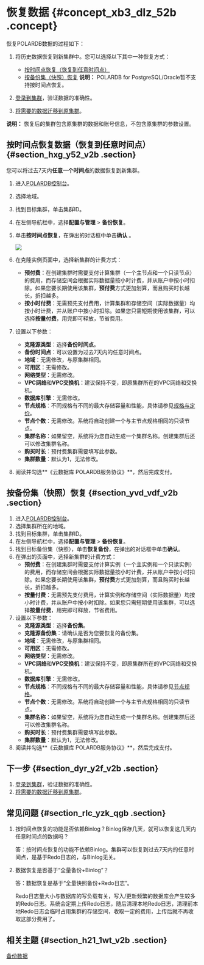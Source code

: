 # 恢复数据 {#concept_xb3_dlz_52b .concept}

恢复POLARDB数据的过程如下：

1.  将历史数据恢复到新集群中。您可以选择以下其中一种恢复方式：

    -   [按时间点恢复（恢复到任意时间点）](#)
    -   [按备份集（快照）恢复](#)
    **说明：** POLARDB for PostgreSQL/Oracle暂不支持按时间点恢复。

2.  [登录到集群](../../../../cn.zh-CN/快速入门/连接数据库集群/连接数据库集群.md)，验证数据的准确性。
3.  [将需要的数据迁移到原集群](cn.zh-CN/数据迁移__同步/从POLARDB迁移至POLARDB.md)。

**说明：** 恢复后的集群包含原集群的数据和账号信息，不包含原集群的参数设置。

## 按时间点恢复数据（恢复到任意时间点） {#section_hxg_y52_v2b .section}

您可以将过去7天内**任意一个时间点**的数据恢复到新集群。

1.  进入[POLARDB控制台](https://polardb.console.aliyun.com/)。
2.  选择地域。
3.  找到目标集群，单击集群ID。
4.  在左侧导航栏中，选择**配置与管理** \> **备份恢复**。
5.  单击**按时间点恢复**，在弹出的对话框中单击**确认** 。

    ![](http://static-aliyun-doc.oss-cn-hangzhou.aliyuncs.com/assets/img/17710/155736791534703_zh-CN.png)

6.  在克隆实例页面中，选择新集群的计费方式：
    -   **预付费**：在创建集群时需要支付计算集群（一个主节点和一个只读节点）的费用，而存储空间会根据实际数据量按小时计费，并从账户中按小时扣除。如果您要长期使用该集群，**预付费**方式更加划算，而且购买时长越长，折扣越多。
    -   **按小时付费**：无需预先支付费用，计算集群和存储空间（实际数据量）均按小时计费，并从账户中按小时扣除。如果您只需短期使用该集群，可以选择**按量付费**，用完即可释放，节省费用。
7.  设置以下参数：
    -   **克隆源类型**：选择**备份时间点**。
    -   **备份时间点**：可以设置为过去7天内的任意时间点。
    -   **地域**：无需修改，与原集群相同。
    -   **可用区**：无需修改。
    -   **网络类型**：无需修改。
    -   **VPC网络**和**VPC交换机**：建议保持不变，即原集群所在的VPC网络和交换机。
    -   **数据库引擎**：无需修改。
    -   **节点规格**：不同规格有不同的最大存储容量和性能，具体请参见[规格与定价](../../../../cn.zh-CN/产品简介/规格与定价.md#)。
    -   **节点个数**：无需修改。系统将自动创建一个与主节点规格相同的只读节点。
    -   **集群名称**：如果留空，系统将为您自动生成一个集群名称。创建集群后还可以修改集群名称。
    -   **购买时长**：预付费集群需要填写此参数。
    -   **集群数量**：默认为1，无法修改。
8.  阅读并勾选**《云数据库 POLARDB服务协议》**，然后完成支付。

## 按备份集（快照）恢复 {#section_yvd_vdf_v2b .section}

1.  进入[POLARDB控制台](https://polardb.console.aliyun.com/)。
2.  选择集群所在的地域。
3.  找到目标集群，单击集群ID。
4.  在左侧导航栏中，选择**配置与管理** \> **备份恢复**。
5.  找到目标备份集（快照），单击**恢复备份**，在弹出的对话框中单击**确认**。
6.  在弹出的页面中，选择新集群的计费方式：
    -   **预付费**：在创建集群时需要支付计算实例（一个主实例和一个只读实例）的费用，而存储空间会根据实际数据量按小时计费，并从账户中按小时扣除。如果您要长期使用该集群，**预付费**方式更加划算，而且购买时长越长，折扣越多。
    -   **按量付费**：无需预先支付费用，计算实例和存储空间（实际数据量）均按小时计费，并从账户中按小时扣除。如果您只需短期使用该集群，可以选择**按量付费**，用完即可释放，节省费用。
7.  设置以下参数：
    -   **克隆源类型**：选择**备份集**。
    -   **克隆源备份集**：请确认是否为您要恢复的备份集。
    -   **地域**：无需修改，与原集群相同。
    -   **可用区**：无需修改。
    -   **网络类型**：无需修改。
    -   **VPC网络**和**VPC交换机**：建议保持不变，即原集群所在的VPC网络和交换机。
    -   **数据库引擎**：无需修改。
    -   **节点规格**：不同规格有不同的最大存储容量和性能，具体请参见[节点规格](../../../../cn.zh-CN/产品简介/规格与定价.md#)。
    -   **节点个数**：无需修改。系统将自动创建一个与主节点规格相同的只读节点。
    -   **集群名称**：如果留空，系统将为您自动生成一个集群名称。创建集群后还可以修改集群名称。
    -   **购买时长**：预付费集群需要填写此参数。
    -   **集群数量**：默认为1，无法修改。
8.  阅读并勾选**《云数据库 POLARDB服务协议》**，然后完成支付。

## 下一步 {#section_dyr_y2f_v2b .section}

1.  [登录到集群](../../../../cn.zh-CN/快速入门/连接数据库集群/连接数据库集群.md)，验证数据的准确性。
2.  [将需要的数据迁移到原集群](cn.zh-CN/数据迁移__同步/从POLARDB迁移至POLARDB.md)。

## 常见问题 {#section_rlc_yzk_qgb .section}

1.  按时间点恢复的功能是否依赖Binlog？Binlog保存几天，就可以恢复这几天内任意时间点的数据吗？

    答：按时间点恢复的功能不依赖Binlog。集群可以恢复到过去7天内的任意时间点，是基于Redo日志的，与Binlog无关。

2.  数据恢复是否基于“全量备份+Binlog”？

    答：数据恢复是基于“全量快照备份+Redo日志”。

    Redo日志量大小与数据库的写负载有关，写入/更新频繁的数据库会产生较多的Redo日志。系统会定期上传Redo日志，随后清理本地Redo日志，清理前本地Redo日志会临时占用集群的存储空间，收取一定的费用，上传后就不再收取这部分费用了。


## 相关主题 {#section_h21_1wt_v2b .section}

[备份数据](cn.zh-CN/用户指南/备份与恢复/备份数据.md)

